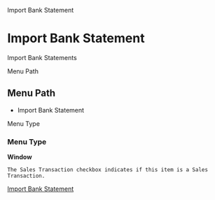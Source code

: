 
Import Bank Statement
# Import Bank Statement


Import Bank Statements

Menu Path
## Menu Path



- Import Bank Statement

Menu Type
### Menu Type

**Window**

```
The Sales Transaction checkbox indicates if this item is a Sales Transaction.
```

[Import Bank Statement](../../window-import-bank-statement.md)